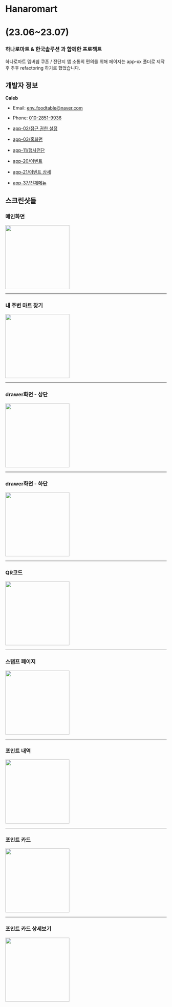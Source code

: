 # Hanaromart
# (23.06~23.07)
### 하나로마트 & 한국솔루션 과 함께한 프로젝트
하나로마트 멤버쉽 쿠폰 / 전단지 앱
소통의 편의를 위해 페이지는 app-xx 폴더로 제작 후 추후 refactoring 하기로 했었습니다.

## 개발자 정보

**Caleb**
- Email: [env_foodtable@naver.com](mailto:env_foodtable@naver.com)
- Phone: [010-2851-9936](tel:010-2851-9936)

- [app-02/접근 권한 설정](lib/scrn/app_02/permission_guide_screen.dart)
- [app-03/홈화면](lib/scrn/app_03/home/home.dart)
- [app-11/행사전단](lib/scrn/app_11/flyer_screen.dart)
- [app-20/이벤트](lib/scrn/app_20/event_screen.dart)
- [app-21/이벤트 상세](lib/scrn/app_21/event_detail_screen.dart)
- [app-37/전체메뉴](lib/scrn/app_37/total_menu_screen.dart)

## 스크린샷들

### 메인화면
<img width="200" src="./images/nh-1.jpeg"/>

-----
### 내 주변 마트 찾기
<img width="200" src="./images/nh-2.jpeg"/>

-----
### drawer화면 - 상단
<img width="200" src="./images/nh-3.jpeg"/>

-----
### drawer화면 - 하단
<img width="200" src="./images/nh-4.jpeg"/>

-----
### QR코드
<img width="200" src="./images/nh-5.jpeg"/>

-----
### 스탬프 페이지
<img width="200" src="./images/nh-6.jpeg"/>

-----
### 포인트 내역
<img width="200" src="./images/nh-7.jpeg"/>

-----
### 포인트 카드
<img width="200" src="./images/nh-8.jpeg"/>

-----
### 포인트 카드 상세보기
<img width="200" src="./images/nh-9.jpeg"/>
